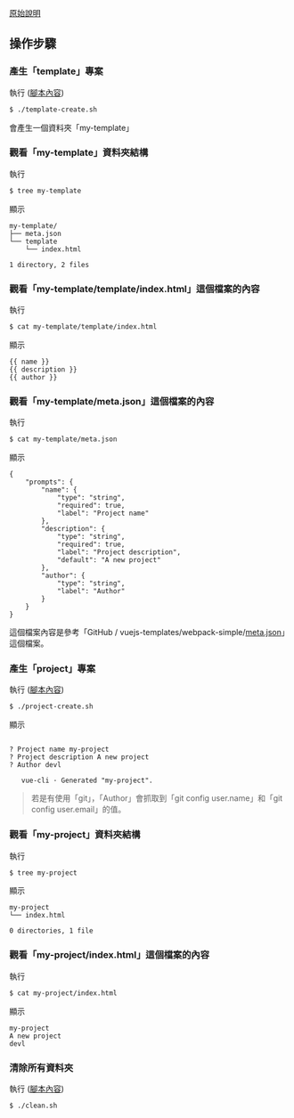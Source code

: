 
[原始說明](https://foreachsam.github.io/book-lang-javascript-vue/read/howto/vue-cli/create-template-003)

## 操作步驟


### 產生「template」專案

執行 ([腳本內容](template-create.sh))

``` sh
$ ./template-create.sh
```

會產生一個資料夾「my-template」


### 觀看「my-template」資料夾結構

執行

``` sh
$ tree my-template
```

顯示

```
my-template/
├── meta.json
└── template
    └── index.html

1 directory, 2 files
```


### 觀看「my-template/template/index.html」這個檔案的內容

執行

``` sh
$ cat my-template/template/index.html
```

顯示

```
{{ name }}
{{ description }}
{{ author }}
```


### 觀看「my-template/meta.json」這個檔案的內容

執行

``` sh
$ cat my-template/meta.json
```

顯示

```
{
	"prompts": {
		"name": {
			"type": "string",
			"required": true,
			"label": "Project name"
		},
		"description": {
			"type": "string",
			"required": true,
			"label": "Project description",
			"default": "A new project"
		},
		"author": {
			"type": "string",
			"label": "Author"
		}
	}
}
```

這個檔案內容是參考「GitHub / vuejs-templates/webpack-simple/[meta.json](https://github.com/vuejs-templates/webpack-simple/blob/master/meta.json)」這個檔案。


### 產生「project」專案

執行 ([腳本內容](project-create.sh))

``` sh
$ ./project-create.sh
```

顯示

```

? Project name my-project
? Project description A new project
? Author devl

   vue-cli · Generated "my-project".

```

> 若是有使用「git」，「Author」會抓取到「git config user.name」和「git config user.email」的值。


### 觀看「my-project」資料夾結構

執行

``` sh
$ tree my-project
```

顯示

```
my-project
└── index.html

0 directories, 1 file
```


### 觀看「my-project/index.html」這個檔案的內容

執行

``` sh
$ cat my-project/index.html
```

顯示

```
my-project
A new project
devl
```


### 清除所有資料夾

執行 ([腳本內容](clean.sh))

``` sh
$ ./clean.sh
```
